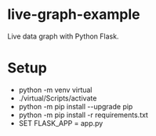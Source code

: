 # live-graph-example
Live data graph with Python Flask.

# Setup
* python -m venv virtual
* ./virtual/Scripts/activate
* python -m pip install --upgrade pip
* python -m pip install -r requirements.txt
* SET FLASK_APP = app.py